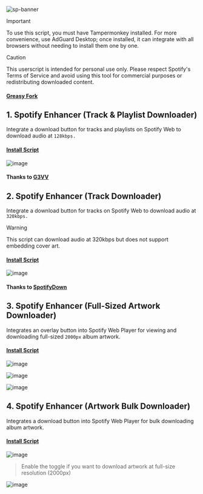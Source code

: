 ![sp-banner](https://github.com/user-attachments/assets/f2230ad6-6c6f-4d93-bcd2-d2c8413967e0)

> [!IMPORTANT]
> To use this script, you must have Tampermonkey installed. For more convenience, use AdGuard Desktop; once installed, it can integrate with all browsers without needing to install them one by one.

> [!CAUTION]
> This userscript is intended for personal use only. Please respect Spotify's Terms of Service and avoid using this tool for commercial purposes or redistributing downloaded content.

#### [Greasy Fork](https://greasyfork.org/en/users/1382928-exyezed)

## 1. Spotify Enhancer (Track & Playlist Downloader)

Integrate a download button for tracks and playlists on Spotify Web to download audio at `128kbps.`

#### [Install Script](https://update.greasyfork.org/scripts/514271/Spotify%20Enhancer%20%28Track%20%20Playlist%20Downloader%29.user.js)

![image](https://github.com/user-attachments/assets/31474971-2e0e-4d01-910d-5974f4238091)

#### Thanks to [G3VV](https://github.com/G3VV/Yank)

## 2. Spotify Enhancer (Track Downloader)

Integrate a download button for tracks on Spotify Web to download audio at `320kbps.`

> [!WARNING]
> This script can download audio at 320kbps but does not support embedding cover art.

#### [Install Script](https://update.greasyfork.org/scripts/514322/Spotify%20Enhancer%20%28Track%20Downloader%29.user.js)

![image](https://github.com/user-attachments/assets/bcf1f087-5b18-4ff6-af5e-784368e70581)

#### Thanks to [SpotifyDown](https://spotifydown.com)

## 3. Spotify Enhancer (Full-Sized Artwork Downloader)

Integrates an overlay button into Spotify Web Player for viewing and downloading full-sized `2000px` album artwork.

#### [Install Script](https://update.greasyfork.org/scripts/514396/Spotify%20Enhancer%20%28Full-Sized%20Artwork%20Downloader%29.user.js)

![image](https://github.com/user-attachments/assets/2904cd67-66a6-40b5-988c-99b412381c5f)

![image](https://github.com/user-attachments/assets/1e1a1650-2fcd-4ec8-aa1f-00efcde424c1)

![image](https://github.com/user-attachments/assets/2198488b-8777-4038-8890-89322aa878a1)

## 4. Spotify Enhancer (Artwork Bulk Downloader)

Integrates a download button into Spotify Web Player for bulk downloading album artwork.

#### [Install Script](https://update.greasyfork.org/scripts/514421/Spotify%20Enhancer%20%28Artwork%20Bulk%20Downloader%29.user.js)

![image](https://github.com/user-attachments/assets/9ca403d6-c3c0-4bd8-895e-1627df1d62e5)

> Enable the toggle if you want to download artwork at full-size resolution (2000px)

![image](https://github.com/user-attachments/assets/56855b38-8303-427f-b5a6-28468159c327)
